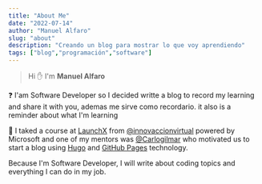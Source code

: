 ```yaml
---
title: "About Me"
date: "2022-07-14"
author: "Manuel Alfaro"
slug: "about"
description: "Creando un blog para mostrar lo que voy aprendiendo"
tags: ["blog","programación","software"]
---
```


> Hi ✋ I'm **Manuel Alfaro**

❓ I'am Software Developer so I decided writte a blog to record my learning and share it with you,  ademas me sirve como recordario. it also is a reminder about what I'm learning


📖 I taked a course at [LaunchX](https://launchx.rocks/) from [@innovaccionvirtual](https://www.instagram.com/innovaccionvirtual/) powered by Microsoft and one of my mentors was [@Carlogilmar](https://www.instagram.com/carlogilmar_/) who motivated us to start a blog using [Hugo](https://gohugo.io/) and [GitHub Pages](https://pages.github.com/) technology.



Because I'm Software Developer, I will write about coding topics and everything I can do in my job.